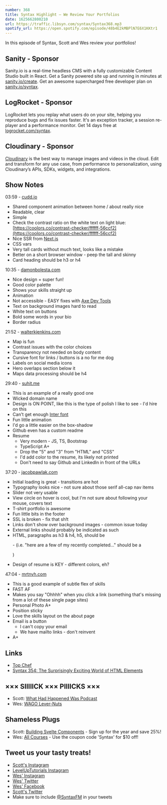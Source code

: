 ```yaml
---
number: 368
title: Syntax Highlight — We Review Your Portfolios
date: 1625662800210
url: https://traffic.libsyn.com/syntax/Syntax368.mp3
spotify_url: https://open.spotify.com/episode/48b4E2kMBPlN7E6X1KKtr1
---
```


In this episode of Syntax, Scott and Wes review your portfolios!

## Sanity - Sponsor
Sanity.io is a real-time headless CMS with a fully customizable Content Studio built in React. Get a Sanity powered site up and running in minutes at [sanity.io/create](https://www.sanity.io/create). Get an awesome supercharged free developer plan on [sanity.io/syntax](https://www.sanity.io/syntax).

## LogRocket - Sponsor
LogRocket lets you replay what users do on your site, helping you reproduce bugs and fix issues faster. It's an exception tracker, a session re-player and a performance monitor. Get 14 days free at [logrocket.com/syntax](https://logrocket.com/syntax).

## Cloudinary - Sponsor
[Cloudinary](https://cloudinary.com/?utm_source=Syntax.fm&utm_medium=Podcast&utm_content=Cloudinary_Syntax_podcast) is the best way to manage images and videos in the cloud. Edit and transform for any use case, from performance to personalization, using Cloudinary’s APIs, SDKs, widgets, and integrations.

## Show Notes
03:59 - [cudd.io](https://cudd.io/)
* Shared component animation between home / about really nice
* Readable, clear
* Simple
* Check the contrast ratio on the white text on light blue: [https://coolors.co/contrast-checker/ffffff-56ccf2](https://coolors.co/contrast-checker/ffffff-56ccf2)
* Nice SSR from [Next.js](https://nextjs.org/)
* CSS vars
* Very tall cards without much text, looks like a mistake
* Better on a short browser window - peep the tall and skinny
* Card heading should be h3 or h4

10:35 - [damonbolesta.com](https://damonbolesta.com/)
* Nice design = super fun!
* Good color palette
* Shows your skills straight up
* Animation
* Not accessible - EASY fixes with [Axe Dev Tools](https://www.deque.com/axe/devtools/)
* Text on background images hard to read
* White text on buttons
* Bold some words in your bio
* Border radius

21:52 - [walterkjenkins.com](https://www.walterkjenkins.com/)
* Map is fun
* Contrast issues with the color choices
* Transparency not needed on body content
* Cursive font for links / buttons is a no for me dog
* Labels on social media icons
* Hero overlaps section below it
* Maps data processing should be h4

29:40 - [suhit.me](https://suhit.me/)
* This is an example of a really good one
* Wicked domain name
* Design is ON POINT, like this is the type of polish I like to see - I'd hire on this
* Can't get enough [Inter font](https://fonts.google.com/specimen/Inter)
* Fun little animation
* I'd go a little easier on the box-shadow
* Github even has a custom readme
* Resume
  * Very modern - JS, TS, Bootstrap
  * TypeScript A+
  * Drop the "5" and "3" from "HTML" and "CSS"
  * I'd add color to the resume, its likely not printed
  * Don't need to say Github and LinkedIn in front of the URLs

37:20 - [jacobpawlak.com](https://jacobpawlak.com/)
* Initial loading is great - transitions are hot
* Typography looks nice - not sure about those serif all-cap nav items
* Slider not very usable
* View circle on hover is cool, but I'm not sure about following your mouse, covers text
* T-shirt portfolio is awesome
* Fun little bits in the footer
* SSL is broken - fix that sh!t
* Links don't show over background images - common issue today
* External links should probably be indicated as such
* HTML, paragraphs as h3 & h4, h5, should be <p> - (i.e. "here are a few of my recently completed..." should be a <p>)
* Design of resume is KEY - different colors, eh?

47:04 - [mrtnvh.com](https://mrtnvh.com/)
* This is a good example of subtle flex of skills
* FAST AF
* Makes you say "Ohhhh" when you click a link (something that's missing from a lot of these single page sites)
* Personal Photo A+
* Position sticky
* Love the skills layout on the about page
* Email is a button
  * I can't copy your email
  * We have mailto links - don't reinvent
* A+

## Links
* [Top Chef](https://www.bravotv.com/top-chef)
* [Syntax 354: The Surprisingly Exciting World of HTML Elements](https://syntax.fm/show/354/the-surprisingly-exciting-world-of-html-elements)

## ××× SIIIIICK ××× PIIIICKS ×××
* Scott: [What Had Happened Was Podcast](https://starburns.audio/podcasts/what-had-happened-was/)
* Wes: [WAGO Lever-Nuts](https://www.amazon.com/s?k=wago+lever+connectors)

## Shameless Plugs
* Scott: [Building Svelte Components](https://www.leveluptutorials.com/pro) - Sign up for the year and save 25%!
* Wes: [All Courses](https://wesbos.com/courses/) - Use the coupon code 'Syntax' for $10 off!

## Tweet us your tasty treats!
* [Scott's Instagram](https://www.instagram.com/stolinski/)
* [LevelUpTutorials Instagram](https://www.instagram.com/LevelUpTutorials/)
* [Wes' Instagram](https://www.instagram.com/wesbos/)
* [Wes' Twitter](https://twitter.com/wesbos)
* [Wes' Facebook](https://www.facebook.com/wesbos.developer)
* [Scott's Twitter](https://twitter.com/stolinski)
* Make sure to include [@SyntaxFM](https://twitter.com/SyntaxFM) in your tweets